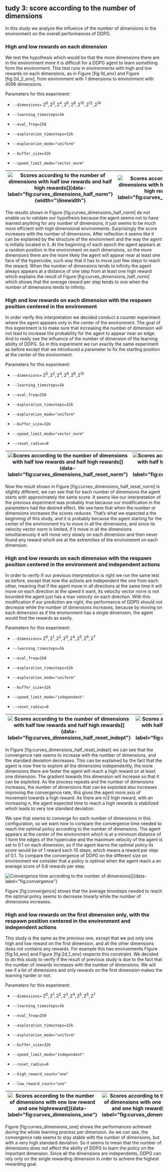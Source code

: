 tudy 3: score according to the number of dimensions
----------------------------------------------------

In this study we analyze the influence of the number of dimensions in
the environment on the overall performances of DDPG.

### High and low rewards on each dimension

We test the hypothesis which would be that the more dimensions there are
in the environment more it is difficult for a DDPG agent to learn
something form the environment. This test runs in environments with high
and low rewards on each dimensions, as in Figure \[fig:1d\_env\] and
Figure \[fig:2d\_2\_env\], from environment with 1 dimensions to
environment with 4096 dimensions.

Parameters for this experiment:

-   `--dimensions=` $2^0, 2^2, 2^4, 2^6, 2^8, 2^{10}, 2^{12}, 2^{14}$

-   `--learning_timesteps=5k`

-   `--eval_freq=250`

-   `--exploration_timesteps=32k`

-   `--exploration_mode="uniform"`

-   `--buffer_size=32k`

-   `--speed_limit_mode="vector_norm"`

![Scores according to the number of dimensions with half low rewards and half high rewards[]{data-label="fig:curves_dimensions_half_norm"}](../../report/Study_3/half_norm/scores_dimensions.png "fig:"){width="\linewidth"} | ![Scores according to the number of dimensions with half low rewards and half high rewards[]{data-label="fig:curves_dimensions_half_norm"}](../../report/Study_3/half_norm/total_scores.png "fig:")
|-----------|--------------|

The results shown in Figure \[fig:curves\_dimensions\_half\_norm\] do
not enable us to validate our hypothesis because the agent seems not to
have learned anything for any number of dimensions, it just seems to be
much more efficient with high dimensional environments. Surprisingly the
score increases with the number of dimensions. After reflection it seems
like it can be explained by the structure of the environment and the way
the agent is initially located in it. At the beginning of each epoch the
agent appears at a random position in the environment on each
dimensions, so the more dimensions there are the more likely the agent
will appear near at least one face of the hypercube, such way that it
has to move just few steps to reach the reward. When the number of
dimensions tends to infinity the agent always appears at a distance of
one step from at least one high reward which explains the result of
Figure \[fig:curves\_dimensions\_half\_norm\] which shows that the
average reward per step tends to one when the number of dimensions tends
to infinity.

### High and low rewards on each dimension with the respawn position centered in the environment

In order verify this interpretation we decided conduct a counter
experiment where the agent appears only in the center of the
environment. The goal of this experiment is to make sure that increasing
the number of dimension will not lead to increase the probability for
the agent to appear near an edge. And to really see the influence of the
number of dimension of the learning ability of DDPG. So in this
experiment we run exactly the same experiment as before except that we
introduced a parameter to fix the starting position at the center of the
environment.

Parameters for this experiment:

-   `--dimensions=` $2^0, 2^2, 2^4, 2^6, 2^8, 2^{10}$

-   `--learning_timesteps=5k`

-   `--eval_freq=250`

-   `--exploration_timesteps=32k`

-   `--exploration_mode="uniform"`

-   `--buffer_size=32k`

-   `--speed_limit_mode="vector_norm"`

-   `--reset_radius=0`

![Scores according to the number of dimensions with half low rewards and half high rewards[]{data-label="fig:curves_dimensions_half_reset_norm"}](../../report/Study_3/half_reset_norm/scores_dimensions.png "fig:") | ![Scores according to the number of dimensions with half low rewards and half high rewards[]{data-label="fig:curves_dimensions_half_reset_norm"}](../../report/Study_3/half_reset_norm/total_scores.png "fig:")
|-----------|------------|

Now the result shown in Figure
\[fig:curves\_dimensions\_half\_reset\_norm\] is slightly different, we
can see that for each number of dimensions the agent starts with
approximately the same score. It seems like our interpretation of the
previous experiment was probably true because our modification in the
parameters had the desired effect. We see here that when the number or
dimensions increases the scores reduces. That’s what we expected a the
beginning of this study, and it is probably because the agent starting
for the center of the environment try to move in all the dimensions, and
since its velocity vector norm is limited, if it move in all the
dimensions simultaneously it will move very slowly on each dimension and
then never found any reward which are at the extremities of the
environment on each dimension.

### High and low rewards on each dimension with the respawn position centered in the environment and independent actions

In order to verify if our previous interpretation is right we run the
same test as before, except that now the actions are independent the one
from each other, meaning that if the agent move in all directions at the
same time it will move on each direction at the speed it want, its
velocity vector norm is not bounded the agent just has a max velocity on
each direction. With this modification if our prediction are right, the
performance of DDPG should not decrease while the number of dimensions
increases, because by moving on each dimension as if the environment has
a single dimension, the agent would find the rewards as easily.

Parameters for this experiment:

-   `--dimensions=` $2^0, 2^1, 2^2, 2^3, 2^4, 2^5, 2^6, 2^7$

-   `--learning_timesteps=5k`

-   `--eval_freq=250`

-   `--exploration_timesteps=32k`

-   `--exploration_mode="uniform"`

-   `--buffer_size=32k`

-   `--speed_limit_mode="independent"`

-   `--reset_radius=0`

![Scores according to the number of dimensions with half low rewards and half high rewards[]{data-label="fig:curves_dimensions_half_reset_indept"}](../../report/Study_3/half_reset_indept/scores_dimensions.png "fig:") | ![Scores according to the number of dimensions with half low rewards and half high rewards[]{data-label="fig:curves_dimensions_half_reset_indept"}](../../report/Study_3/half_reset_indept/total_scores.png "fig:")
|----------|------------|

In Figure \[fig:curves\_dimensions\_half\_reset\_indept\] we can see
that the convergence rate seems to increase with the number of
dimensions, and the standard deviation decreases. This can be explained
by the fact that the agent is now free to explore all the dimensions
independently, the more dimensions there are faster the agent will reach
a high reward on at least one dimension. The gradient towards this
dimension will increase so that it can be exploited. As the process
repeats and the number of dimensions increases, the number of dimensions
that can be exploited also increases improving the convergence rate,
this gives the agent more axis of movement towards a high reward. As
there are $n/2$ high reward, with an increasing n, the agent expected
time to reach a high rewards is stabilized which leads to very low
standard deviation.

We saw that seems to converge for each number of dimensions in this
configuration, so we want now to compare the convergence time needed to
reach the optimal policy according to the number of dimensions. The
agent appears at the center of the environment which is at a minimum
distance of 1 form the edges of the hypercube and the maximum velocity
of the agent is set to 0.1 on each dimension, so if the agent learns the
optimal policy its score would be of 1 reward each 10 steps, which means
a reward per step of 0.1. To compare the convergence of DDPG on the
different size on environment we consider that a policy is optimal when
the agent reach a an average score of $0.8$ rewards per step.

![Convergence time according to the number of dimensions[]{data-label="fig:convergence"}](../../report/Study_3/half_convergence_reset_indept/convergences.png)

Figure \[fig:convergence\] shows that the average timesteps needed to
reach the optimal policy seems to decrease linearly while the number of
dimensions increases.

### High and low rewards on the first dimension only, with the respawn position centered in the environment and independent actions

This study is the same as the previous one, except that we put only one
high and low reward on the first dimension, and all the other dimensions
does not contains any rewards. For example this two environments Figure
\[fig:1d\_env\] and Figure \[fig:2d\_1\_env\] respects this constraint.
We decided to do this study to verify if the result of previous study is
due to the fact that the number of rewards increases with the number of
dimensions. We will see if a lot of dimensions and only rewards on the
first dimension makes the learning harder or not.

Parameters for this experiment:

-   `--dimensions=` $2^0, 2^1, 2^2, 2^3, 2^4, 2^5, 2^6, 2^7$

-   `--learning_timesteps=5k`

-   `--eval_freq=250`

-   `--exploration_timesteps=32k`

-   `--exploration_mode="uniform"`

-   `--buffer_size=32k`

-   `--speed_limit_mode="independent"`

-   `--reset_radius=0`

-   `--high_reward_count="one"`

-   `--low_reward_count="one"`

![Scores according to the number of dimensions with one low reward and one highreward[]{data-label="fig:curves_dimensions_one"}](../../report/Study_3/one_reset_indept/scores_dimensions.png "fig:") | ![Scores according to the number of dimensions with one low reward and one high reward[]{data-label="fig:curves_dimensions_one"}](../../report/Study_3/one_reset_indept/total_scores.png "fig:")
|----------|---------|

Figure \[fig:curves\_dimensions\_one\] shows the performances achieved
during the whole learning process per dimension. As we can see, the
convergence rate seems to stay stable with the number of dimensions, but
with a very high standard deviation. So it seems to mean that the number
of dimensions does not affect the ability of DDPG to learn the policy on
the important dimension. Since all the dimensions are independents, DDPG
can rely only on the single rewarding dimension in order to achieve the
highest rewarding goal.

